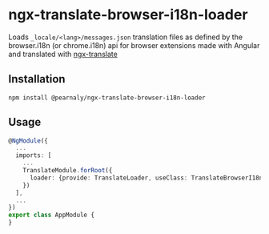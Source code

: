 # ngx-translate-browser-i18n-loader
Loads `_locale/<lang>/messages.json` translation files as defined by the browser.i18n (or chrome.i18n) api for browser extensions made with Angular and translated with [ngx-translate](https://github.com/ngx-translate/core)

## Installation
```
npm install @pearnaly/ngx-translate-browser-i18n-loader
```

## Usage
```typescript
@NgModule({
  ...
  imports: [
    ...
    TranslateModule.forRoot({
      loader: {provide: TranslateLoader, useClass: TranslateBrowserI18nLoader}
    })
  ],
  ...
})
export class AppModule {
}
```